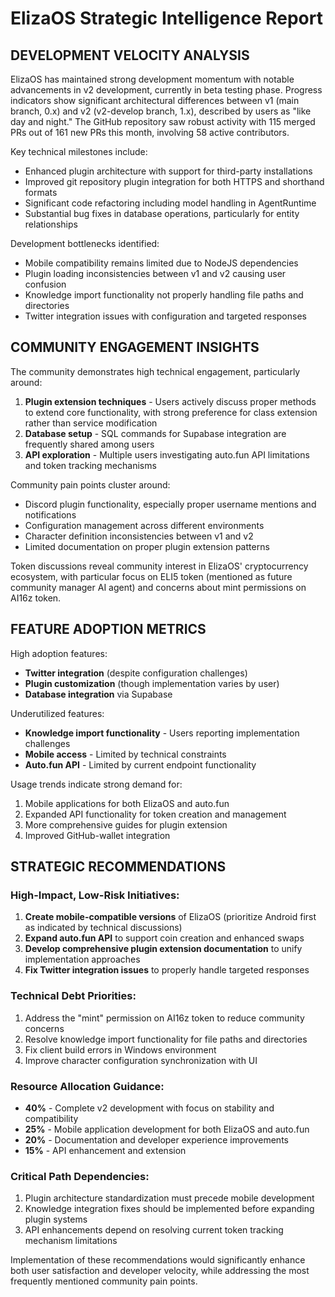 # ElizaOS Strategic Intelligence Report

## DEVELOPMENT VELOCITY ANALYSIS

ElizaOS has maintained strong development momentum with notable advancements in v2 development, currently in beta testing phase. Progress indicators show significant architectural differences between v1 (main branch, 0.x) and v2 (v2-develop branch, 1.x), described by users as "like day and night." The GitHub repository saw robust activity with 115 merged PRs out of 161 new PRs this month, involving 58 active contributors.

Key technical milestones include:
- Enhanced plugin architecture with support for third-party installations
- Improved git repository plugin integration for both HTTPS and shorthand formats
- Significant code refactoring including model handling in AgentRuntime
- Substantial bug fixes in database operations, particularly for entity relationships

Development bottlenecks identified:
- Mobile compatibility remains limited due to NodeJS dependencies
- Plugin loading inconsistencies between v1 and v2 causing user confusion
- Knowledge import functionality not properly handling file paths and directories
- Twitter integration issues with configuration and targeted responses

## COMMUNITY ENGAGEMENT INSIGHTS

The community demonstrates high technical engagement, particularly around:
1. **Plugin extension techniques** - Users actively discuss proper methods to extend core functionality, with strong preference for class extension rather than service modification
2. **Database setup** - SQL commands for Supabase integration are frequently shared among users
3. **API exploration** - Multiple users investigating auto.fun API limitations and token tracking mechanisms

Community pain points cluster around:
- Discord plugin functionality, especially proper username mentions and notifications
- Configuration management across different environments
- Character definition inconsistencies between v1 and v2
- Limited documentation on proper plugin extension patterns

Token discussions reveal community interest in ElizaOS' cryptocurrency ecosystem, with particular focus on ELI5 token (mentioned as future community manager AI agent) and concerns about mint permissions on AI16z token.

## FEATURE ADOPTION METRICS

High adoption features:
- **Twitter integration** (despite configuration challenges)
- **Plugin customization** (though implementation varies by user)
- **Database integration** via Supabase

Underutilized features:
- **Knowledge import functionality** - Users reporting implementation challenges
- **Mobile access** - Limited by technical constraints
- **Auto.fun API** - Limited by current endpoint functionality
  
Usage trends indicate strong demand for:
1. Mobile applications for both ElizaOS and auto.fun
2. Expanded API functionality for token creation and management
3. More comprehensive guides for plugin extension
4. Improved GitHub-wallet integration

## STRATEGIC RECOMMENDATIONS

### High-Impact, Low-Risk Initiatives:
1. **Create mobile-compatible versions** of ElizaOS (prioritize Android first as indicated by technical discussions)
2. **Expand auto.fun API** to support coin creation and enhanced swaps
3. **Develop comprehensive plugin extension documentation** to unify implementation approaches
4. **Fix Twitter integration issues** to properly handle targeted responses

### Technical Debt Priorities:
1. Address the "mint" permission on AI16z token to reduce community concerns
2. Resolve knowledge import functionality for file paths and directories
3. Fix client build errors in Windows environment
4. Improve character configuration synchronization with UI

### Resource Allocation Guidance:
- **40%** - Complete v2 development with focus on stability and compatibility
- **25%** - Mobile application development for both ElizaOS and auto.fun
- **20%** - Documentation and developer experience improvements
- **15%** - API enhancement and extension

### Critical Path Dependencies:
1. Plugin architecture standardization must precede mobile development
2. Knowledge integration fixes should be implemented before expanding plugin systems
3. API enhancements depend on resolving current token tracking mechanism limitations

Implementation of these recommendations would significantly enhance both user satisfaction and developer velocity, while addressing the most frequently mentioned community pain points.